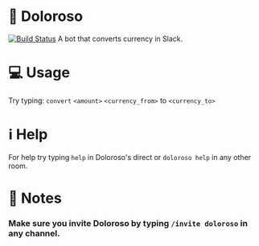# 🤑 Doloroso
[![Build Status](https://travis-ci.org/esbanarango/slack-currency-informer.svg?branch=master)](https://travis-ci.org/esbanarango/slack-currency-informer)
A bot that converts currency in Slack. 

# 💻 Usage
Try typing: `convert` `<amount>` `<currency_from>` to `<currency_to>`

# ℹ️ Help
For help try typing `help` in Doloroso's direct or `doloroso help` in any other room.

# 📝 Notes
### Make sure you invite Doloroso by typing `/invite doloroso` in any channel.